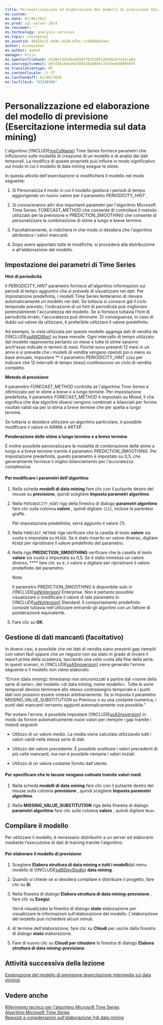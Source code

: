 ```yaml
---
title: Personalizzazione ed elaborazione del modello di previsione (Esercitazione intermedia sul data mining) | Microsoft Docs
ms.custom: ''
ms.date: 03/06/2017
ms.prod: sql-server-2014
ms.reviewer: ''
ms.technology: analysis-services
ms.topic: conceptual
ms.assetid: 4bd25e15-9d9e-4528-b7bc-ccb856643aec
author: minewiskan
ms.author: owend
manager: kfile
ms.openlocfilehash: d2d0e73d1d9a4058ff63320552604b2bfa1bca8a
ms.sourcegitcommit: b87d36c46b39af8b929ad94ec707dee8800950f5
ms.translationtype: MT
ms.contentlocale: it-IT
ms.lasthandoff: 02/08/2020
ms.locfileid: "63249396"
---
```

# <a name="customizing-and-processing-the-forecasting-model-intermediate-data-mining-tutorial"></a>Personalizzazione ed elaborazione del modello di previsione (Esercitazione intermedia sul data mining)
  L'algoritmo [!INCLUDE[msCoName](../includes/msconame-md.md)] Time Series fornisce parametri che influiscono sulle modalità di creazione di un modello e di analisi dei dati temporali. La modifica di queste proprietà può influire in modo significativo sul modo in cui il modello di data mining esegue le stime.  
  
 In questa attività dell'esercitazione si modificherà il modello nel modo seguente:  
  
1.  Si Personalizza il modo in cui il modello gestisce i periodi di tempo aggiungendo un nuovo valore per il parametro *PERIODICITY_HINT* .  
  
2.  Si conosceranno altri due importanti parametri per l'algoritmo Microsoft Time Series: FORECAST_METHOD che consente di controllare il metodo utilizzato per la previsione e PREDICTION_SMOOTHING che consente di personalizzare la combinazione di stime a lungo e breve termine.  
  
3.  Facoltativamente, si indicherà in che modo si desidera che l'algoritmo attribuisca i valori mancanti.  
  
4.  Dopo avere apportato tutte le modifiche, si procederà alla distribuzione e all'elaborazione del modello.  
  
## <a name="setting-time-series-parameters"></a>Impostazione dei parametri di Time Series  
 **Hint di periodicità**  
  
 Il *PERIODICITY_HINT* parametro fornisce all'algoritmo informazioni sui periodi di tempo aggiuntivi che si prevede di visualizzare nei dati. Per impostazione predefinita, i modelli Time Series tenteranno di rilevare automaticamente un modello nei dati. Se tuttavia si conosce già il ciclo temporale previsto, l'indicazione di un hint di periodicità può migliorare potenzialmente l'accuratezza del modello. Se si fornisce tuttavia l'hint di periodicità errato, l'accuratezza può diminuire. Di conseguenza, in caso di dubbi sul valore da utilizzare, è preferibile utilizzare il valore predefinito.  
  
 Ad esempio, la vista utilizzata per questo modello aggrega dati di vendita da [!INCLUDE[ssAWDWsp](../includes/ssawdwsp-md.md)] su base mensile. Ogni intervallo di tempo utilizzato dal modello rappresenta pertanto un mese e tutte le stime saranno anch'esse indicate in termini di mesi. Poiché sono presenti 12 mesi in un anno e si prevede che i modelli di vendita vengano ripetuti più o meno su base annuale, impostare ** il parametro PERIODICITY_HINT `12`su per indicare che 12 intervalli di tempo (mesi) costituiscono un ciclo di vendita completo.  
  
 **Metodo di previsione**  
  
 Il parametro *FORECAST_METHOD* controlla se l'algoritmo Time Series è ottimizzato per le stime a breve o a lungo termine. Per impostazione predefinita, il parametro *FORECAST_METHOD* è impostato su Mixed, il che significa che due algoritmi diversi vengono combinati e bilanciati per fornire risultati validi sia per la stima a breve termine che per quella a lungo termine.  
  
 Se tuttavia si desidera utilizzare un algoritmo particolare, è possibile modificare il valore in ARIMA o ARTXP.  
  
 **Ponderazione delle stime a lungo termine e a breve termine**  
  
 È inoltre possibile personalizzare la modalità di combinazione delle stime a lungo e a breve termine tramite il parametro PREDICTION_SMOOTHING. Per impostazione predefinita, questo parametro è impostato su 0,5, che generalmente fornisce il miglior bilanciamento per l'accuratezza complessiva.  
  
#### <a name="to-change-the-algorithm-parameters"></a>Per modificare i parametri dell'algoritmo  
  
1.  Nella scheda **modelli di data mining** fare clic con il pulsante destro del mouse su **previsione**, quindi scegliere **Imposta parametri algoritmo**.  
  
2.  Nella `PERIODICITY_HINT` riga della finestra di dialogo **parametri algoritmo** fare clic sulla colonna **valore** , quindi digitare `{12}`, incluse le parentesi graffe.  
  
     Per impostazione predefinita, verrà aggiunto il valore {1}.  
  
3.  Nella `FORECAST_METHOD` riga verificare che la casella di testo **valore** sia vuota o impostata su `MIXED`. Se è stato inserito un valore diverso, digitare `MIXED` per ripristinare il valore predefinito del parametro.  
  
4.  Nella riga **PREDICTION_SMOOTHING** verificare che la casella di testo **valore** sia vuota o impostata su 0,5. Se è stato immesso un valore diverso, **** fare clic su `0.5` valore e digitare per ripristinare il valore predefinito del parametro.  
  
    > [!NOTE]  
    >  Il parametro PREDICTION_SMOOTHING è disponibile solo in [!INCLUDE[ssNoVersion](../includes/ssnoversion-md.md)] Enterprise. Non è pertanto possibile visualizzare o modificare il valore di tale parametro in [!INCLUDE[ssNoVersion](../includes/ssnoversion-md.md)] Standard. Il comportamento predefinito consiste tuttavia nell'utilizzare entrambi gli algoritmi con un fattore di ponderazione equivalente.  
  
5.  Fare clic su **OK**.  
  
## <a name="handling-missing-data-optional"></a>Gestione di dati mancanti (facoltativo)  
 In diversi casi, è possibile che nei dati di vendita siano presenti gap riempiti con valori Null oppure che un negozio non sia stato in grado di inviare il report prima della scadenza, lasciando una cella vuota alla fine della serie. In questi scenari, in [!INCLUDE[ssASnoversion](../includes/ssasnoversion-md.md)] viene generato l'errore seguente e il modello non viene elaborato.  
  
 "Errore (data mining): timestamp non sincronizzati a partire dal \<nome della serie di serie>, del modello \<di data mining, nome modello>. Tutte le serie temporali devono terminare allo stesso contrassegno temporale e i punti dati non possono essere omessi arbitrariamente. Se si imposta il parametro MISSING_VALUE_SUBSTITUTION su Previous o su una costante numerica, i punti dati mancanti verranno aggiunti automaticamente ove possibile."  
  
 Per evitare l'errore, è possibile impostare [!INCLUDE[ssASnoversion](../includes/ssasnoversion-md.md)] in modo da fornire automaticamente nuovi valori per riempire i gap tramite i metodi seguenti:  
  
-   Utilizzo di un valore medio. La media viene calcolata utilizzando tutti i valori validi nella stessa serie di dati.  
  
-   Utilizzo del valore precedente. È possibile sostituire i valori precedenti di più celle mancanti, ma non è possibile riempire i valori iniziali.  
  
-   Utilizzo di un valore costante fornito dall'utente.  
  
#### <a name="to-specify-that-gaps-be-filled-by-averaging-values"></a>Per specificare che le lacune vengano colmate tramite valori medi  
  
1.  Nella scheda **modelli di data mining** fare clic con il pulsante destro del mouse sulla colonna **previsione** , quindi scegliere **Imposta parametri algoritmo**.  
  
2.  Nella **MISSING_VALUE_SUBSTITUTION** riga della finestra di dialogo **parametri algoritmo** fare clic sulla colonna **valore** , quindi digitare `Mean`.  
  
## <a name="build-the-model"></a>Compilare il modello  
 Per utilizzare il modello, è necessario distribuirlo a un server ed elaborarlo mediante l'esecuzione di dati di training tramite l'algoritmo.  
  
#### <a name="to-process-the-forecasting-model"></a>Per elaborare il modello di previsione  
  
1.  Scegliere **Elabora struttura di data mining e tutti i modelli**dal menu modello di [!INCLUDE[ssBIDevStudio](../includes/ssbidevstudio-md.md)] **data mining** .  
  
2.  Quando si chiede se si desidera compilare e distribuire il progetto, fare clic su **Sì**.  
  
3.  Nella finestra di dialogo **Elabora struttura di data mining-previsione** , fare clic su **Esegui**.  
  
     Verrà visualizzata la finestra di dialogo **stato** elaborazione per visualizzare le informazioni sull'elaborazione del modello. L'elaborazione del modello può richiedere alcuni minuti.  
  
4.  Al termine dell'elaborazione, fare clic su **Chiudi** per uscire dalla finestra di dialogo **stato** elaborazione.  
  
5.  Fare di nuovo clic su **Chiudi per chiudere** la finestra di dialogo **Elabora struttura di data mining-previsione** .  
  
## <a name="next-task-in-lesson"></a>Attività successiva della lezione  
 [Esplorazione del modello di previsione &#40;esercitazione intermedia sul data mining&#41;](../../2014/tutorials/exploring-the-forecasting-model-intermediate-data-mining-tutorial.md)  
  
## <a name="see-also"></a>Vedere anche  
 [Riferimento tecnico per l'algoritmo Microsoft Time Series](../../2014/analysis-services/data-mining/microsoft-time-series-algorithm-technical-reference.md)   
 [Algoritmo Microsoft Time Series](../../2014/analysis-services/data-mining/microsoft-time-series-algorithm.md)   
 [Requisiti e considerazioni sull'elaborazione &#40;&#41;di data mining](../../2014/analysis-services/data-mining/processing-requirements-and-considerations-data-mining.md)  
  
  
